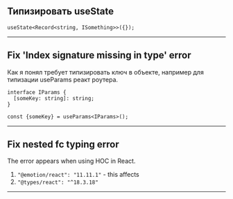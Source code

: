 ## Типизировать useState

`useState<Record<string, ISomething>>({});`
___

## Fix 'Index signature missing in type' error

Как я понял требует типизировать ключ в объекте, например для типизации useParams реакт роутера.

```
interface IParams {
  [someKey: string]: string;
}

const {someKey} = useParams<IParams>();
```
___

## Fix nested fc typing error

The error appears when using HOC in React.

1. `"@emotion/react": "11.11.1"` - this affects
2. `"@types/react": "^18.3.18"`
___
